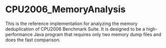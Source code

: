 # CPU2006_MemoryAnalysis
This is the reference implementation for analyzing the memory deduplication of CPU2006 Benchmark Suite. It is designed to be a high-performance Java program that requires only two memory dump files and does the fast comparison.
